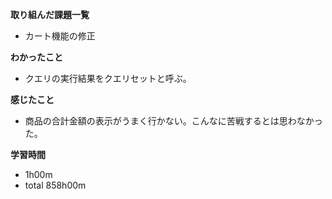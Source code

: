 **取り組んだ課題一覧**
* カート機能の修正

**わかったこと**
* クエリの実行結果をクエリセットと呼ぶ。

**感じたこと**
* 商品の合計金額の表示がうまく行かない。こんなに苦戦するとは思わなかった。

**学習時間**
* 1h00m
 * total 858h00m
